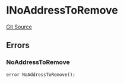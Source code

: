 # INoAddressToRemove
[Git Source](https://github.com/thrackle-io/tron/blob/38ad28ed586c360d4509e485bd378da51297351d/src/common/IErrors.sol)


## Errors
### NoAddressToRemove

```solidity
error NoAddressToRemove();
```

